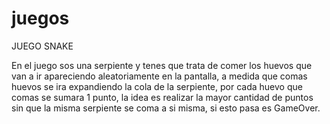 # juegos
JUEGO SNAKE

En el juego sos una serpiente y tenes que trata de comer los huevos que van a ir apareciendo aleatoriamente en la pantalla,
a medida que comas huevos se ira expandiendo la cola de la serpiente, por cada huevo que comas se sumara 1 punto, la idea es realizar 
la mayor cantidad de puntos sin que la misma serpiente se coma a si misma, si esto pasa es GameOver.


